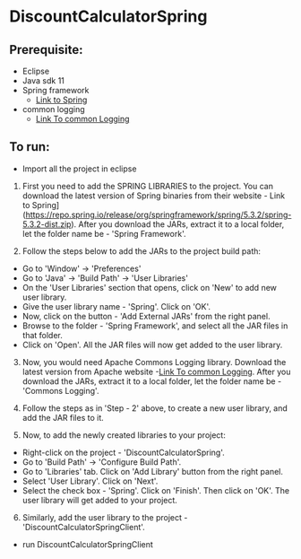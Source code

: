 # DiscountCalculatorSpring

## Prerequisite:
* Eclipse
* Java sdk 11
* Spring framework
  * [Link to Spring](https://repo.spring.io/release/org/springframework/spring/5.3.2/spring-5.3.2-dist.zip)
* common logging 
  * [Link To common Logging](https://downloads.apache.org//commons/logging/binaries/commons-logging-1.2-bin.zip)


## To run:
* Import all the project in eclipse

1. First you need to add the SPRING LIBRARIES to the project. You can download the latest version of Spring binaries from their website - Link to Spring](https://repo.spring.io/release/org/springframework/spring/5.3.2/spring-5.3.2-dist.zip). After you download the JARs, extract it to a local folder, let the folder name be - 'Spring Framework'.



2. Follow the steps below to add the JARs to the project build path:



- Go to 'Window' -> 'Preferences'
- Go to 'Java' -> 'Build Path' -> 'User Libraries'
- On the 'User Libraries' section that opens, click on 'New' to add new user library.
- Give the user library name - 'Spring'. Click on 'OK'.
- Now, click on the button - 'Add External JARs' from the right panel.
- Browse to the folder - 'Spring Framework', and select all the JAR files in that folder.
- Click on 'Open'. All the JAR files will now get added to the user library.

3. Now, you would need Apache Commons Logging library. Download the latest version from Apache website -[Link To common Logging](https://downloads.apache.org//commons/logging/binaries/commons-logging-1.2-bin.zip). After you download the JARs, extract it to a local folder, let the folder name be - 'Commons Logging'.



4. Follow the steps as in 'Step - 2' above, to create a new user library, and add the JAR files to it.



5. Now, to add the newly created libraries to your project:
- Right-click on the project - 'DiscountCalculatorSpring'.
- Go to 'Build Path' -> 'Configure Build Path'.
- Go to 'Libraries' tab. Click on 'Add Library' button from the right panel.
- Select 'User Library'. Click on 'Next'.
- Select the check box - 'Spring'. Click on 'Finish'. Then click on 'OK'. The user library will get added to your project.



6. Similarly, add the user library to the project - 'DiscountCalculatorSpringClient'.


* run DiscountCalculatorSpringClient

